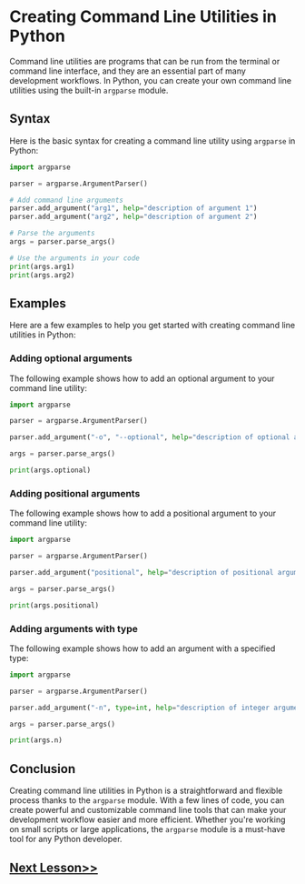 # Creating Command Line Utilities in Python
Command line utilities are programs that can be run from the terminal or command line interface, and they are an essential part of many development workflows. In Python, you can create your own command line utilities using the built-in `argparse` module.

## Syntax
Here is the basic syntax for creating a command line utility using `argparse` in Python:
```python
import argparse

parser = argparse.ArgumentParser()

# Add command line arguments
parser.add_argument("arg1", help="description of argument 1")
parser.add_argument("arg2", help="description of argument 2")

# Parse the arguments
args = parser.parse_args()

# Use the arguments in your code
print(args.arg1)
print(args.arg2)
```
## Examples
Here are a few examples to help you get started with creating command line utilities in Python:

### Adding optional arguments
The following example shows how to add an optional argument to your command line utility:
```python
import argparse

parser = argparse.ArgumentParser()

parser.add_argument("-o", "--optional", help="description of optional argument", default="default_value")

args = parser.parse_args()

print(args.optional)
```
### Adding positional arguments
The following example shows how to add a positional argument to your command line utility:
```python
import argparse

parser = argparse.ArgumentParser()

parser.add_argument("positional", help="description of positional argument")

args = parser.parse_args()

print(args.positional)
```
### Adding arguments with type
The following example shows how to add an argument with a specified type:
```python
import argparse

parser = argparse.ArgumentParser()

parser.add_argument("-n", type=int, help="description of integer argument")

args = parser.parse_args()

print(args.n)
```
## Conclusion
Creating command line utilities in Python is a straightforward and flexible process thanks to the `argparse` module. With a few lines of code, you can create powerful and customizable command line tools that can make your development workflow easier and more efficient. Whether you're working on small scripts or large applications, the `argparse` module is a must-have tool for any Python developer.
## [Next Lesson>>](https://replit.com/@codewithharry/86-Day-86-Walrus-Operator)